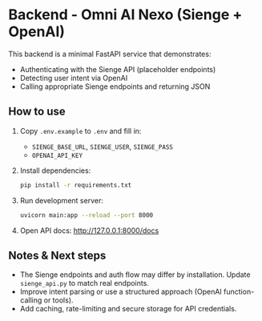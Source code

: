 # Backend - Omni AI Nexo (Sienge + OpenAI)

This backend is a minimal FastAPI service that demonstrates:
- Authenticating with the Sienge API (placeholder endpoints)
- Detecting user intent via OpenAI
- Calling appropriate Sienge endpoints and returning JSON

## How to use

1. Copy `.env.example` to `.env` and fill in:
   - `SIENGE_BASE_URL`, `SIENGE_USER`, `SIENGE_PASS`
   - `OPENAI_API_KEY`

2. Install dependencies:
   ```bash
   pip install -r requirements.txt
   ```

3. Run development server:
   ```bash
   uvicorn main:app --reload --port 8000
   ```

4. Open API docs:
   http://127.0.0.1:8000/docs

## Notes & Next steps

- The Sienge endpoints and auth flow may differ by installation. Update `sienge_api.py` to match real endpoints.
- Improve intent parsing or use a structured approach (OpenAI function-calling or tools).
- Add caching, rate-limiting and secure storage for API credentials.
